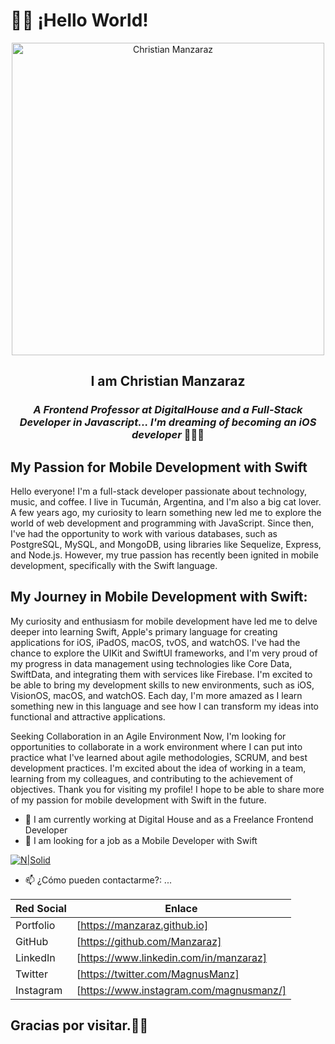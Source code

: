 # 👋🏼 ¡Hello World!

<p align="center" width="300">
   <img align="center" width="500" src="https://i.ibb.co/vkWD1zT/manzi-Inside.png" alt="Christian Manzaraz" />
   <h2 align="center">I am Christian Manzaraz</h2>
   <h3 align="center"><em>A Frontend Professor at DigitalHouse and a Full-Stack Developer in Javascript... I'm dreaming of becoming an iOS developer</em> 👨🏻‍💻</h3>
</p>

## My Passion for Mobile Development with Swift

Hello everyone! I'm a full-stack developer passionate about technology, music, and coffee. I live in Tucumán, Argentina, and I'm also a big cat lover.
A few years ago, my curiosity to learn something new led me to explore the world of web development and programming with JavaScript. Since then, I've had the opportunity to work with various databases, such as PostgreSQL, MySQL, and MongoDB, using libraries like Sequelize, Express, and Node.js. However, my true passion has recently been ignited in mobile development, specifically with the Swift language.

## My Journey in Mobile Development with Swift:

My curiosity and enthusiasm for mobile development have led me to delve deeper into learning Swift, Apple's primary language for creating applications for iOS, iPadOS, macOS, tvOS, and watchOS. I've had the chance to explore the UIKit and SwiftUI frameworks, and I'm very proud of my progress in data management using technologies like Core Data, SwiftData, and integrating them with services like Firebase.
I'm excited to be able to bring my development skills to new environments, such as iOS, VisionOS, macOS, and watchOS. Each day, I'm more amazed as I learn something new in this language and see how I can transform my ideas into functional and attractive applications.

Seeking Collaboration in an Agile Environment Now, I'm looking for opportunities to collaborate in a work environment where I can put into practice what I've learned about agile methodologies, SCRUM, and best development practices. I'm excited about the idea of working in a team, learning from my colleagues, and contributing to the achievement of objectives.
Thank you for visiting my profile! I hope to be able to share more of my passion for mobile development with Swift in the future.

- 🔭 I am currently working at Digital House and as a Freelance Frontend Developer 
- 🤔 I am looking for a job as a Mobile Developer with Swift

<!-- -
Here are some ideas to get you started:
- 💬 Ask me about ...
- 😄 Pronouns: ...
  -->

[![N|Solid](https://i.ibb.co/X58M6Vm/Manzi-Banner2x.png)](https://manzaraz.github.io)

- 📫 ¿Cómo pueden contactarme?: ...

| Red Social | Enlace                                  |
| ---------- | --------------------------------------- |
| Portfolio  | [https://manzaraz.github.io]            |
| GitHub     | [https://github.com/Manzaraz]           |
| LinkedIn   | [https://www.linkedin.com/in/manzaraz]  |
| Twitter    | [https://twitter.com/MagnusManz]        |
| Instagram  | [https://www.instagram.com/magnusmanz/] |

## Gracias por visitar.👋🏼
